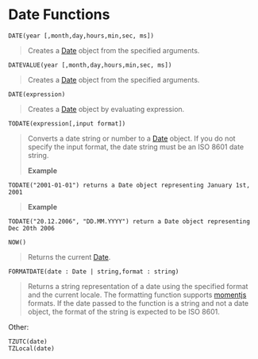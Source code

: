 
# Date Functions

 ``DATE(year [,month,day,hours,min,sec, ms])``
 
 >Creates a [Date](https://developer.mozilla.org/en-US/docs/Web/JavaScript/Reference/Global_Objects/Date) object from the specified arguments. 
 
``DATEVALUE(year [,month,day,hours,min,sec, ms])``   	
>Creates a [Date](https://developer.mozilla.org/en-US/docs/Web/JavaScript/Reference/Global_Objects/Date) object from the specified arguments. 

``DATE(expression)``                         

>Creates a [Date](https://developer.mozilla.org/en-US/docs/Web/JavaScript/Reference/Global_Objects/Date) object by evaluating expression. 

``TODATE(expression[,input format])``        

>Converts a date string or number to a [Date](https://developer.mozilla.org/en-US/docs/Web/JavaScript/Reference/Global_Objects/Date) object. If you do not specify the input format, the date string must be an ISO 8601 date string. 
>
>**Example** 
```
TODATE("2001-01-01") returns a Date object representing January 1st, 2001
``` 
>**Example** 
```
TODATE("20.12.2006", "DD.MM.YYYY") return a Date object representing Dec 20th 2006
```

``NOW()``                                    

>Returns the current [Date](https://developer.mozilla.org/en-US/docs/Web/JavaScript/Reference/Global_Objects/Date). 

``FORMATDATE(date : Date | string,format : string)`` 	

>Returns a string representation of a date using the specified format and the current locale. The formatting function supports [momentjs](https://momentjs.com/) formats. If the date passed to the function is a string and not a date object, the format of the string is expected to be ISO 8601.  

Other:

``TZUTC(date)``                              
``TZLocal(date)``                            
